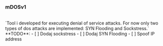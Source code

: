 ### mDOSv1
<br />
`Tool i developed for executing denial of service attacks. For now only two types of dos attacks are implemented: SYN Flooding and Sockstress.`<br />
**TODO**:
- [ ] Dodaj sockstress
- [ ] Dodaj SYN Flooding
- [ ] Spoof IP address
